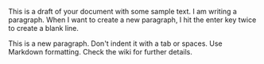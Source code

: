 This is a draft of your document with some sample text. I am writing a paragraph. When I want to create a new paragraph, I hit the enter key twice to create a blank line.

This is a new paragraph. Don't indent it with a tab or spaces. Use Markdown formatting. Check the wiki for further details.
